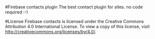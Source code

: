 #Firebase contacts plugin
The best contact plugin for sites.
no code required :-)

#License
Firebase contacts is licensed under the Creative Commons Attribution 4.0 International License. To view a copy of this license, visit http://creativecommons.org/licenses/by/4.0/.